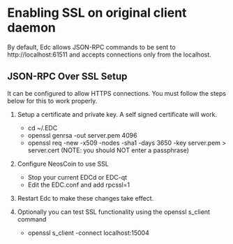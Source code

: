 Enabling SSL on original client daemon
======================================
By default, Edc allows JSON-RPC commands to be sent to http://localhost:61511
and accepts connections only from the localhost.

JSON-RPC Over SSL Setup
-----------------------
It can be configured to allow HTTPS connections.  You must follow the steps below
for this to work properly.

1. Setup a certificate and private key.  A self signed certificate will work.
    * cd ~/.EDC
    * openssl genrsa -out server.pem 4096
    * openssl req -new -x509 -nodes -sha1 -days 3650 -key server.pem > server.cert
    (NOTE: you should NOT enter a passphrase)

2. Configure NeosCoin to use SSL
    * Stop your current EDCd or EDC-qt
    * Edit the EDC.conf and add
      rpcssl=1

3. Restart Edc to make these changes take effect.

4. Optionally you can test SSL functionality using the openssl s_client command
    * openssl s_client -connect localhost:15004
